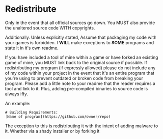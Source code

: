 # Redistribute
Only in the event that all official sources go down. You MUST also provide the unaltered source code WITH copyrights.

Additionally. Unless explicitly stated, Assume that packaging my code with your games is forbidden. I **WILL** make exceptions to **SOME** programs and state it in it's own readme.

If you have included a tool of mine within a game or have forked an existing game of mine, you MUST link back to the original source if possible. If redistributing my program (if expressly allowed) please do not include any of my code within your project in the event that it's an entire program that you're using to prevent outdated or broken code from breaking your program. Please add a little note to your readme that the reader requires a tool and link to it. Plus, adding pre-compiled binaries to source code is always iffy.

An example:
```
# Building Requirements:
[Name of program](https://github.com/owner/repo)

```

The exception to this is redistributing it with the intent of adding malware to it. Whether via a shady installer or by forking it

